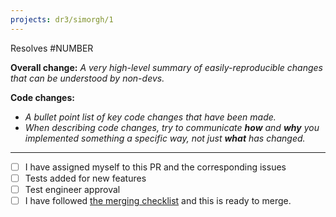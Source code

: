 ```yaml
---
projects: dr3/simorgh/1
---
```


Resolves #NUMBER

**Overall change:** _A very high-level summary of easily-reproducible changes that can be understood by non-devs._

**Code changes:**

- _A bullet point list of key code changes that have been made._
- _When describing code changes, try to communicate **how** and **why** you implemented something a specific way, not just **what** has changed._

---

- [ ] I have assigned myself to this PR and the corresponding issues
- [ ] Tests added for new features
- [ ] Test engineer approval
- [ ] I have followed [the merging checklist](https://github.com/bbc/simorgh-infrastructure/blob/latest/documentation/MERGE_PROCESS.md) and this is ready to merge.
